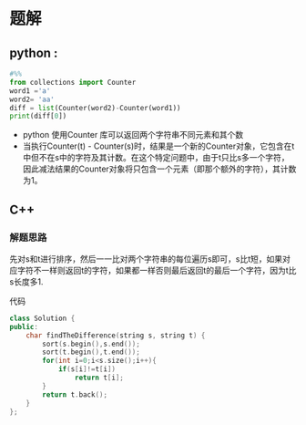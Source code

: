 # 题解



## python :

```python
#%%
from collections import Counter
word1 ='a'
word2= 'aa'
diff = list(Counter(word2)-Counter(word1))
print(diff[0])
```
* python 使用Counter 库可以返回两个字符串不同元素和其个数
* 当执行Counter(t) - Counter(s)时，结果是一个新的Counter对象，它包含在t中但不在s中的字符及其计数。在这个特定问题中，由于t只比s多一个字符，因此减法结果的Counter对象将只包含一个元素（即那个额外的字符），其计数为1。

## C++
### 解题思路

先对s和t进行排序，然后一一比对两个字符串的每位遍历s即可，s比t短，如果对应字符不一样则返回t的字符，如果都一样否则最后返回t的最后一个字符，因为t比s长度多1.

代码
```c++
class Solution {
public:
    char findTheDifference(string s, string t) {
        sort(s.begin(),s.end());
        sort(t.begin(),t.end());
        for(int i=0;i<s.size();i++){
            if(s[i]!=t[i])
                return t[i];
        }
        return t.back();
    }
};
```


